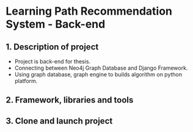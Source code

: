 # Learning Path Recommendation System - Back-end
## 1. Description of project
- Project is back-end for thesis. 
- Connecting between Neo4j Graph Database and Django Framework.
- Using graph database, graph engine to builds algorithm on python platform.


## 2. Framework, libraries and tools


## 3. Clone and launch project


